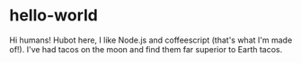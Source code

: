 # hello-world

Hi humans!
Hubot here, I like Node.js and coffeescript (that's what I'm made of!).
I've had tacos on the moon and find them far superior to Earth tacos.
